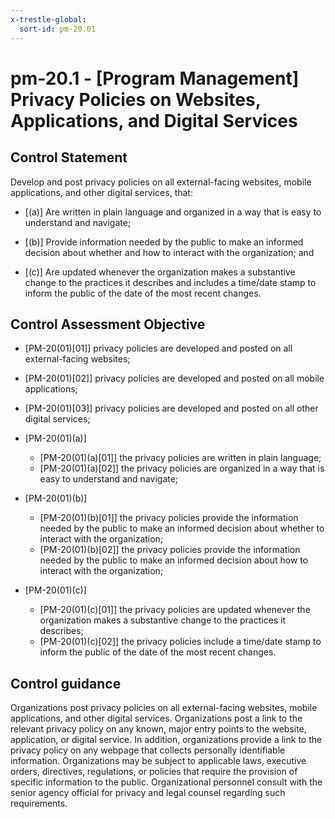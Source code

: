 ```yaml
---
x-trestle-global:
  sort-id: pm-20.01
---
```


# pm-20.1 - \[Program Management\] Privacy Policies on Websites, Applications, and Digital Services

## Control Statement

Develop and post privacy policies on all external-facing websites, mobile applications, and other digital services, that:

- \[(a)\] Are written in plain language and organized in a way that is easy to understand and navigate;

- \[(b)\] Provide information needed by the public to make an informed decision about whether and how to interact with the organization; and

- \[(c)\] Are updated whenever the organization makes a substantive change to the practices it describes and includes a time/date stamp to inform the public of the date of the most recent changes.

## Control Assessment Objective

- \[PM-20(01)[01]\] privacy policies are developed and posted on all external-facing websites;

- \[PM-20(01)[02]\] privacy policies are developed and posted on all mobile applications;

- \[PM-20(01)[03]\] privacy policies are developed and posted on all other digital services;

- \[PM-20(01)(a)\]

  - \[PM-20(01)(a)[01]\] the privacy policies are written in plain language;
  - \[PM-20(01)(a)[02]\] the privacy policies are organized in a way that is easy to understand and navigate;

- \[PM-20(01)(b)\]

  - \[PM-20(01)(b)[01]\] the privacy policies provide the information needed by the public to make an informed decision about whether to interact with the organization;
  - \[PM-20(01)(b)[02]\] the privacy policies provide the information needed by the public to make an informed decision about how to interact with the organization;

- \[PM-20(01)(c)\]

  - \[PM-20(01)(c)[01]\] the privacy policies are updated whenever the organization makes a substantive change to the practices it describes;
  - \[PM-20(01)(c)[02]\] the privacy policies include a time/date stamp to inform the public of the date of the most recent changes.

## Control guidance

Organizations post privacy policies on all external-facing websites, mobile applications, and other digital services. Organizations post a link to the relevant privacy policy on any known, major entry points to the website, application, or digital service. In addition, organizations provide a link to the privacy policy on any webpage that collects personally identifiable information. Organizations may be subject to applicable laws, executive orders, directives, regulations, or policies that require the provision of specific information to the public. Organizational personnel consult with the senior agency official for privacy and legal counsel regarding such requirements.
